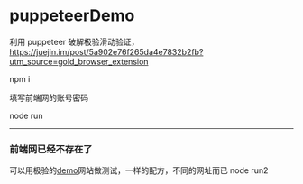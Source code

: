 # puppeteerDemo

利用 puppeteer 破解极验滑动验证，https://juejin.im/post/5a902e76f265da4e7832b2fb?utm_source=gold_browser_extension

npm i

填写前端网的账号密码

node run

---

### 前端网已经不存在了

可以用极验的[demo](https://www.geetest.com/demo/slide-en.html)网站做测试，一样的配方，不同的网址而已
node run2
